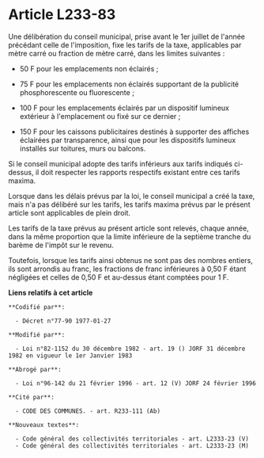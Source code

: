 # Article L233-83

Une délibération du conseil municipal, prise avant le 1er juillet de l'année précédant celle de l'imposition, fixe les tarifs
de la taxe, applicables par mètre carré ou fraction de mètre carré, dans les limites suivantes :

- 50 F pour les emplacements non éclairés ;

- 75 F pour les emplacements non éclairés supportant de la publicité phosphorescente ou fluorescente ;

- 100 F pour les emplacements éclairés par un dispositif lumineux extérieur à l'emplacement ou fixé sur ce dernier ;

- 150 F pour les caissons publicitaires destinés à supporter des affiches éclairées par transparence, ainsi que pour les
dispositifs lumineux installés sur toitures, murs ou balcons.

Si le conseil municipal adopte des tarifs inférieurs aux tarifs indiqués ci-dessus, il doit respecter les rapports respectifs
existant entre ces tarifs maxima.

Lorsque dans les délais prévus par la loi, le conseil municipal a créé la taxe, mais n'a pas délibéré sur les tarifs, les
tarifs maxima prévus par le présent article sont applicables de plein droit.

Les tarifs de la taxe prévus au présent article sont relevés, chaque année, dans la même proportion que la limite inférieure
de la septième tranche du barème de l'impôt sur le revenu.

Toutefois, lorsque les tarifs ainsi obtenus ne sont pas des nombres entiers, ils sont arrondis au franc, les fractions de
franc inférieures à 0,50 F étant négligées et celles de 0,50 F et au-dessus étant comptées pour 1 F.

**Liens relatifs à cet article**

	**Codifié par**:

	  - Décret n°77-90 1977-01-27

	**Modifié par**:

	  - Loi n°82-1152 du 30 décembre 1982 - art. 19 () JORF 31 décembre 1982 en vigueur le 1er Janvier 1983

	**Abrogé par**:

	  - Loi n°96-142 du 21 février 1996 - art. 12 (V) JORF 24 février 1996

	**Cité par**:

	  - CODE DES COMMUNES. - art. R233-111 (Ab)

	**Nouveaux textes**:

	  - Code général des collectivités territoriales - art. L2333-23 (V)
	  - Code général des collectivités territoriales - art. L2333-23 (M)
